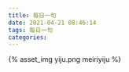 ```yaml
---
title: 每日一句
date: 2021-04-21 08:46:14
tags: 每日一句
categories:
---
```

{% asset_img yiju.png meiriyiju %}
